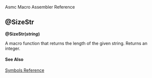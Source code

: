 Asmc Macro Assembler Reference

## @SizeStr

**@SizeStr(_string_)**

A macro function that returns the length of the given string. Returns an integer.

#### See Also

[Symbols Reference](readme.md)
